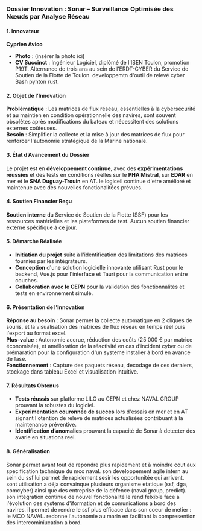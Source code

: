 ### Dossier Innovation : **Sonar – Surveillance Optimisée des Nœuds par Analyse Réseau**

#### 1. Innovateur
**Cyprien Avico**  
- **Photo** : (insérer la photo ici)  
- **CV Succinct** : Ingénieur Logiciel, diplômé de l'ISEN Toulon, promotion P19T. 
Alternance de trois ans au sein de l’ERDT-CYBER du Service de Soutien de la Flotte de Toulon.
developpemtn d'outil de relevé cyber Bash pyhton rust. 


#### 2. Objet de l’Innovation
**Problématique** : Les matrices de flux réseau, essentielles à la cybersécurité et au maintien en condition opérationnelle des navires, sont souvent obsolètes après modifications du bateau et nécessitent des solutions externes coûteuses.  
**Besoin** : Simplifier la collecte et la mise à jour des matrices de flux pour renforcer l'autonomie stratégique de la Marine nationale.

#### 3. État d’Avancement du Dossier
Le projet est en **développement continue**, avec des **expérimentations réussies** et des tests en conditions réelles sur le **PHA Mistral**, sur **EDAR** en mer et le **SNA Duguay-Trouin** en AT. le logiceil continue d'etre amélioré et maintenue avec des nouvelles fonctionalitées prévues. 

#### 4. Soutien Financier Reçu
**Soutien interne** du Service de Soutien de la Flotte (SSF) pour les ressources matérielles et les plateformes de test. Aucun soutien financier externe spécifique à ce jour.

#### 5. Démarche Réalisée
- **Initiation du projet** suite à l'identification des limitations des matrices fournies par les intégrateurs.
- **Conception** d'une solution logicielle innovante utilisant Rust pour le backend, Vue.js pour l'interface et Tauri pour la communication entre couches.
- **Collaboration avec le CEPN** pour la validation des fonctionnalités et tests en environnement simulé.

#### 6. Présentation de l’Innovation
**Réponse au besoin** : Sonar permet la collecte automatique en 2 cliques de souris, et la visualisation des matrices de flux réseau en temps réel puis l'export au format excel.  
**Plus-value** : Autonomie accrue, réduction des coûts (25 000 € par matrice économisée), et amélioration de la réactivité en cas d’incident cyber ou de prémaration pour la configuration d'un systeme installer à bord en avance de fase.  
**Fonctionnement** : Capture des paquets réseau, decodage de ces derniers, stockage dans tableau Excel et visualisation intuitive.  


#### 7. Résultats Obtenus
- **Tests réussis** sur platforme LILO au CEPN et chez NAVAL GROUP prouvant la robustes du logiciel.
- **Experimentation couronnée de succes** lors d'essais en mer et en AT signant l'otention de relevé de matrices actualisées contribuant à la maintenance préventive.
- **Identification d’anomalies** prouvant la capacité de Sonar à detecter des avarie en situations reel.

#### 8. Généralisation
Sonar permet avant tout de repondre plus rapidement et à moindre cout aux specification technique du mco naval. son developpement agile intern au sein du ssf lui permet de rapidement sesir les opportunitée qui arrivent. sont utilisation a déja convainque plusieurs organisme etatique (ssf, dga, comcyber) ainsi que des entreprise de la défence (naval group, predict). son intégration continue de nouvel fonctionalité le rend felxible face a l'évolution des systems d'iformation et de comunications a bord des navires. il permet de rendre le ssf plus efficace dans son coeur de metier : le MCO NAVAL. redonne l'autonomie au marin en facilitant la compresention des intercominiucation a bord. 
